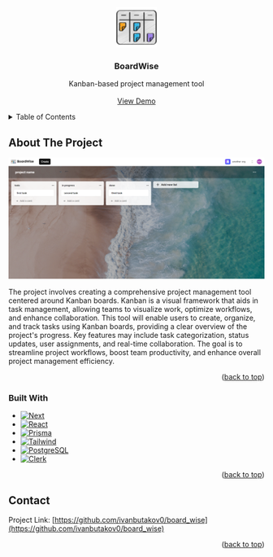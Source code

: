 <!-- Improved compatibility of back to top link: See: https://github.com/othneildrew/Best-README-Template/pull/73 -->

<a name="readme-top"></a>

<!--
*** Thanks for checking out the Best-README-Template. If you have a suggestion
*** that would make this better, please fork the repo and create a pull request
*** or simply open an issue with the tag "enhancement".
*** Don't forget to give the project a star!
*** Thanks again! Now go create something AMAZING! :D
-->

<!-- PROJECT SHIELDS -->
<!--
*** I'm using markdown "reference style" links for readability.
*** Reference links are enclosed in brackets [ ] instead of parentheses ( ).
*** See the bottom of this document for the declaration of the reference variables
*** for contributors-url, forks-url, etc. This is an optional, concise syntax you may use.
*** https://www.markdownguide.org/basic-syntax/#reference-style-links
-->

<!-- PROJECT LOGO -->
<br />
<div align="center">
  <a href="https://github.com/ivanbutakov0/board_wise">
    <img src="public/logo.png" alt="Logo" width="80" height="80">
  </a>

<h3 align="center">BoardWise</h3>

  <p align="center">
    Kanban-based project management tool
    <br />
    <br />
    <a href="https://board-wise.vercel.app/">View Demo</a>
  </p>
</div>

<!-- TABLE OF CONTENTS -->
<details>
  <summary>Table of Contents</summary>
  <ol>
    <li>
      <a href="#about-the-project">About The Project</a>
      <ul>
        <li><a href="#built-with">Built With</a></li>
      </ul>
    </li>
    <li><a href="#contact">Contact</a></li>
  </ol>
</details>

<!-- ABOUT THE PROJECT -->

## About The Project
![Product Name Screen Shot][product-screenshot]

The project involves creating a comprehensive project management tool centered around Kanban boards. Kanban is a visual framework that aids in task management, allowing teams to visualize work, optimize workflows, and enhance collaboration. This tool will enable users to create, organize, and track tasks using Kanban boards, providing a clear overview of the project's progress. Key features may include task categorization, status updates, user assignments, and real-time collaboration. The goal is to streamline project workflows, boost team productivity, and enhance overall project management efficiency.

<p align="right">(<a href="#readme-top">back to top</a>)</p>

### Built With

- [![Next][Next.js]][Next-url]
- [![React][React.js]][React-url]
- [![Prisma][Prisma]][Prisma-url]
- [![Tailwind][Tailwind]][Tailwind-url]
- [![PostgreSQL][PostgreSQL]][PostgreSQL-url]
- [![Clerk][Clerk]][Clerk-url]


<p align="right">(<a href="#readme-top">back to top</a>)</p>

<!-- CONTACT -->

## Contact

Project Link: [https://github.com/ivanbutakov0/board_wise](https://github.com/ivanbutakov0/board_wise)

<p align="right">(<a href="#readme-top">back to top</a>)</p>


<!-- MARKDOWN LINKS & IMAGES -->
<!-- https://www.markdownguide.org/basic-syntax/#reference-style-links -->


[product-screenshot]: public/screenshot.png
[Next.js]: https://img.shields.io/badge/next.js-000000?style=for-the-badge&logo=nextdotjs&logoColor=white
[Next-url]: https://nextjs.org/
[React.js]: https://img.shields.io/badge/React-20232A?style=for-the-badge&logo=react&logoColor=61DAFB
[React-url]: https://reactjs.org/
[Prisma]: https://img.shields.io/badge/Prisma-000000?style=for-the-badge&logo=prisma&logoColor=white
[Prisma-url]: https://prisma.io/
[Tailwind]: https://img.shields.io/badge/Tailwind-000?style=for-the-badge&logo=tailwindcss&link=https://tailwindcss.com/
[Tailwind-url]: https://tailwindcss.com/
[PostgreSQL]: https://img.shields.io/badge/PostgreSQL-000?style=for-the-badge&logo=postgresql&logoColor=white&link=https://www.postgresql.org/
[PostgreSQL-url]: https://www.postgresql.org/
[Clerk]: https://img.shields.io/badge/Clerk-000?style=for-the-badge&logo=clerk&link=https://clerk.com/
[Clerk-url]: https://clerk.com/
